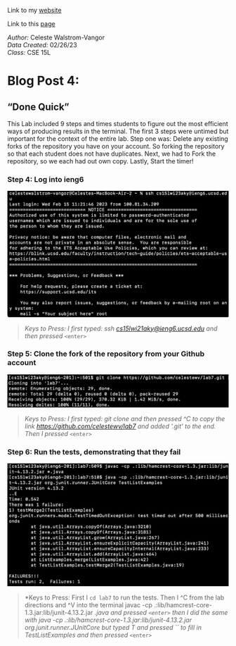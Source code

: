 Link to my [website](https://github.com/celestewv)

Link to this [page](https://celestewv.github.io/cse15l-lab-reports/LabReport3.html)


*Author:* Celeste Walstrom-Vangor 
<br> *Data Created:* 02/26/23 
<br> *Class:* CSE 15L 


# Blog Post 4:

## “Done Quick”

This Lab included 9 steps and times students to figure out the most efficient ways of producing results in the terminal.
The first 3 steps were untimed but important for the context of the entire lab. Step one was: Delete any existing
forks of the repository you have on your account. So forking the repository so that each student does not have duplicates.
Next, we had to Fork the repository, so we each had out own copy. Lastly, Start the timer!


### Step 4: Log into ieng6

![Image](logintoIENG6.png)

> *Keys to Press: I first typed: ssh cs15lwi21aky@ieng6.ucsd.edu and then pressed* ```<enter>```



### Step 5: Clone the fork of the repository from your Github account

![Image](gitClone.png)


> *Keys to Press:*
> *I first typed: git clone and then pressed ^C to copy the link* *https://github.com/celestewv/lab7 and added '.git' to the end. Then I pressed* ```<enter>```
 
 
### Step 6: Run the tests, demonstrating that they fail
 
 ![Image](JUNITFailures.png)
 
 
> *Keys to Press: First I ```cd lab7``` to run the tests. Then I ^C from the lab directions and ^V into the terminal javac -cp .:lib/hamcrest-core-1.3.jar:lib/junit-4.13.2.jar *.java and pressed ```<enter>``` then I did the same with java -cp .:lib/hamcrest-core-1.3.jar:lib/junit-4.13.2.jar org.junit.runner.JUnitCore but typed T and pressed ``<tab> to fill in TestListExamples and then pressed* ```<enter>```
 
 

 







 



